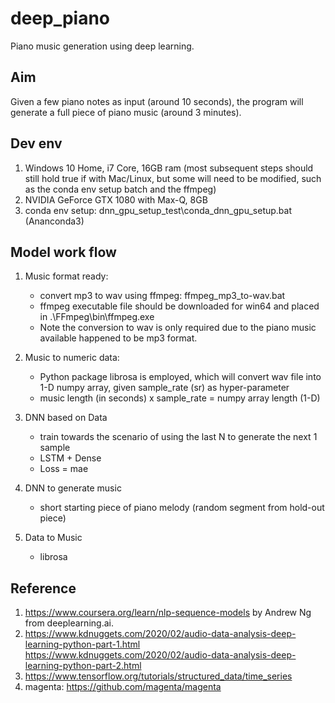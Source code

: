 # deep_piano
Piano music generation using deep learning.

## Aim
Given a few piano notes as input (around 10 seconds), the program will generate a full piece of piano music (around 3 minutes).

## Dev env
1. Windows 10 Home, i7 Core, 16GB ram (most subsequent steps should still hold true if with Mac/Linux, but some will need to be modified, such as the conda env setup batch and the ffmpeg)
2. NVIDIA GeForce GTX 1080 with Max-Q, 8GB
3. conda env setup: dnn_gpu_setup_test\conda_dnn_gpu_setup.bat (Ananconda3)

## Model work flow
1. Music format ready:
    - convert mp3 to wav using ffmpeg: ffmpeg_mp3_to-wav.bat
    - ffmpeg executable file should be downloaded for win64 and placed in .\FFmpeg\bin\ffmpeg.exe
    - Note the conversion to wav is only required due to the piano music available happened to be mp3 format.

2. Music to numeric data:
    - Python package librosa is employed, which will convert wav file into 1-D numpy array, given sample_rate (sr) as hyper-parameter
    - music length (in seconds) x sample_rate = numpy array length (1-D)

3. DNN based on Data
    - train towards the scenario of using the last N to generate the next 1 sample
    - LSTM + Dense
    - Loss = mae

4. DNN to generate music
    - short starting piece of piano melody (random segment from hold-out piece)

5. Data to Music
    - librosa

## Reference
1. https://www.coursera.org/learn/nlp-sequence-models by Andrew Ng from deeplearning.ai.
2. https://www.kdnuggets.com/2020/02/audio-data-analysis-deep-learning-python-part-1.html
   https://www.kdnuggets.com/2020/02/audio-data-analysis-deep-learning-python-part-2.html
3. https://www.tensorflow.org/tutorials/structured_data/time_series
4. magenta: https://github.com/magenta/magenta

